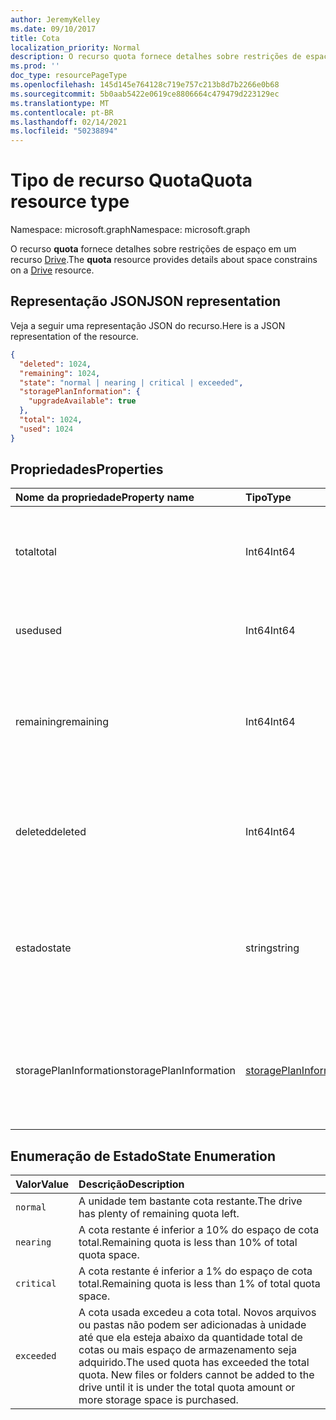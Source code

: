 ```yaml
---
author: JeremyKelley
ms.date: 09/10/2017
title: Cota
localization_priority: Normal
description: O recurso quota fornece detalhes sobre restrições de espaço em um recurso Drive.
ms.prod: ''
doc_type: resourcePageType
ms.openlocfilehash: 145d145e764128c719e757c213b8d7b2266e0b68
ms.sourcegitcommit: 5b0aab5422e0619ce8806664c479479d223129ec
ms.translationtype: MT
ms.contentlocale: pt-BR
ms.lasthandoff: 02/14/2021
ms.locfileid: "50238894"
---
```

# <a name="quota-resource-type"></a><span data-ttu-id="e239b-103">Tipo de recurso Quota</span><span class="sxs-lookup"><span data-stu-id="e239b-103">Quota resource type</span></span>

<span data-ttu-id="e239b-104">Namespace: microsoft.graph</span><span class="sxs-lookup"><span data-stu-id="e239b-104">Namespace: microsoft.graph</span></span>

<span data-ttu-id="e239b-105">O recurso **quota** fornece detalhes sobre restrições de espaço em um recurso [Drive](drive.md).</span><span class="sxs-lookup"><span data-stu-id="e239b-105">The **quota** resource provides details about space constrains on a [Drive](drive.md) resource.</span></span>

## <a name="json-representation"></a><span data-ttu-id="e239b-106">Representação JSON</span><span class="sxs-lookup"><span data-stu-id="e239b-106">JSON representation</span></span>

<span data-ttu-id="e239b-107">Veja a seguir uma representação JSON do recurso.</span><span class="sxs-lookup"><span data-stu-id="e239b-107">Here is a JSON representation of the resource.</span></span>

<!-- {
  "blockType": "resource",
  "optionalProperties": [ ],
  "@odata.type": "microsoft.graph.quota"
}-->

```json
{
  "deleted": 1024,
  "remaining": 1024,
  "state": "normal | nearing | critical | exceeded",
  "storagePlanInformation": {
    "upgradeAvailable": true
  },
  "total": 1024,
  "used": 1024
}
```

## <a name="properties"></a><span data-ttu-id="e239b-108">Propriedades</span><span class="sxs-lookup"><span data-stu-id="e239b-108">Properties</span></span>

| <span data-ttu-id="e239b-109">Nome da propriedade</span><span class="sxs-lookup"><span data-stu-id="e239b-109">Property name</span></span> | <span data-ttu-id="e239b-110">Tipo</span><span class="sxs-lookup"><span data-stu-id="e239b-110">Type</span></span>   | <span data-ttu-id="e239b-111">Descrição</span><span class="sxs-lookup"><span data-stu-id="e239b-111">Description</span></span>                                                                 |
|:--------------|:-------|:----------------------------------------------------------------------------|
| <span data-ttu-id="e239b-112">total</span><span class="sxs-lookup"><span data-stu-id="e239b-112">total</span></span>         | <span data-ttu-id="e239b-113">Int64</span><span class="sxs-lookup"><span data-stu-id="e239b-113">Int64</span></span>  | <span data-ttu-id="e239b-p101">Espaço de armazenamento permitido total, em bytes. Somente leitura.</span><span class="sxs-lookup"><span data-stu-id="e239b-p101">Total allowed storage space, in bytes. Read-only.</span></span>                           |
| <span data-ttu-id="e239b-116">used</span><span class="sxs-lookup"><span data-stu-id="e239b-116">used</span></span>          | <span data-ttu-id="e239b-117">Int64</span><span class="sxs-lookup"><span data-stu-id="e239b-117">Int64</span></span>  | <span data-ttu-id="e239b-p102">Espaço total, em bytes. Somente leitura.</span><span class="sxs-lookup"><span data-stu-id="e239b-p102">Total space used, in bytes. Read-only.</span></span>                                      |
| <span data-ttu-id="e239b-120">remaining</span><span class="sxs-lookup"><span data-stu-id="e239b-120">remaining</span></span>     | <span data-ttu-id="e239b-121">Int64</span><span class="sxs-lookup"><span data-stu-id="e239b-121">Int64</span></span>  | <span data-ttu-id="e239b-p103">Espaço total restante antes de atingir o limite de cota, em bytes. Somente leitura.</span><span class="sxs-lookup"><span data-stu-id="e239b-p103">Total space remaining before reaching the quota limit, in bytes. Read-only.</span></span> |
| <span data-ttu-id="e239b-124">deleted</span><span class="sxs-lookup"><span data-stu-id="e239b-124">deleted</span></span>       | <span data-ttu-id="e239b-125">Int64</span><span class="sxs-lookup"><span data-stu-id="e239b-125">Int64</span></span>  | <span data-ttu-id="e239b-p104">Espaço total consumido por arquivos na Lixeira, em bytes. Somente leitura.</span><span class="sxs-lookup"><span data-stu-id="e239b-p104">Total space consumed by files in the recycle bin, in bytes. Read-only.</span></span>      |
| <span data-ttu-id="e239b-128">estado</span><span class="sxs-lookup"><span data-stu-id="e239b-128">state</span></span>         | <span data-ttu-id="e239b-129">string</span><span class="sxs-lookup"><span data-stu-id="e239b-129">string</span></span> | <span data-ttu-id="e239b-p105">Valor de enumeração que indica o estado do espaço de armazenamento. Somente leitura.</span><span class="sxs-lookup"><span data-stu-id="e239b-p105">Enumeration value that indicates the state of the storage space. Read-only.</span></span> |
| <span data-ttu-id="e239b-132">storagePlanInformation</span><span class="sxs-lookup"><span data-stu-id="e239b-132">storagePlanInformation</span></span>  | [<span data-ttu-id="e239b-133">storagePlanInformation</span><span class="sxs-lookup"><span data-stu-id="e239b-133">storagePlanInformation</span></span>](storageplaninformation.md) | <span data-ttu-id="e239b-134">Informações sobre os planos de cota de armazenamento da unidade.</span><span class="sxs-lookup"><span data-stu-id="e239b-134">Information about the drive's storage quota plans.</span></span> <span data-ttu-id="e239b-135">Somente no OneDrive Pessoal.</span><span class="sxs-lookup"><span data-stu-id="e239b-135">Only in Personal OneDrive.</span></span>|

## <a name="state-enumeration"></a><span data-ttu-id="e239b-136">Enumeração de Estado</span><span class="sxs-lookup"><span data-stu-id="e239b-136">State Enumeration</span></span>

| <span data-ttu-id="e239b-137">Valor</span><span class="sxs-lookup"><span data-stu-id="e239b-137">Value</span></span>      | <span data-ttu-id="e239b-138">Descrição</span><span class="sxs-lookup"><span data-stu-id="e239b-138">Description</span></span>                                                                                                                                                                 |
|:-----------|:----------------------------------------------------------------------------------------------------------------------------------------------------------------------------|
| `normal`   | <span data-ttu-id="e239b-139">A unidade tem bastante cota restante.</span><span class="sxs-lookup"><span data-stu-id="e239b-139">The drive has plenty of remaining quota left.</span></span>                                                                                                                               |
| `nearing`  | <span data-ttu-id="e239b-140">A cota restante é inferior a 10% do espaço de cota total.</span><span class="sxs-lookup"><span data-stu-id="e239b-140">Remaining quota is less than 10% of total quota space.</span></span>                                                                                                                      |
| `critical` | <span data-ttu-id="e239b-141">A cota restante é inferior a 1% do espaço de cota total.</span><span class="sxs-lookup"><span data-stu-id="e239b-141">Remaining quota is less than 1% of total quota space.</span></span>                                                                                                                       |
| `exceeded` | <span data-ttu-id="e239b-p107">A cota usada excedeu a cota total. Novos arquivos ou pastas não podem ser adicionadas à unidade até que ela esteja abaixo da quantidade total de cotas ou mais espaço de armazenamento seja adquirido.</span><span class="sxs-lookup"><span data-stu-id="e239b-p107">The used quota has exceeded the total quota. New files or folders cannot be added to the drive until it is under the total quota amount or more storage space is purchased.</span></span> |

<!-- {
  "type": "#page.annotation",
  "description": "The quota facet provides information about how much space the OneDrive has available.",
  "keywords": "quota,available,remaining,used",
  "section": "documentation",
  "suppressions": [
    "Warning: /api-reference/v1.0/resources/quota.md:
      Found potential enums in resource example that weren't defined in a table:(normal, nearing,critical,exceeded) are in resource, but () are in table"
  ],
  "tocPath": "Facets/Quota"
} -->

